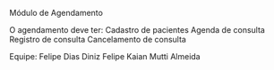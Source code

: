 Módulo de Agendamento

O agendamento deve ter:
Cadastro de pacientes
Agenda de consulta
Registro de consulta
Cancelamento de consulta

Equipe:
Felipe Dias Diniz
Felipe Kaian Mutti Almeida
